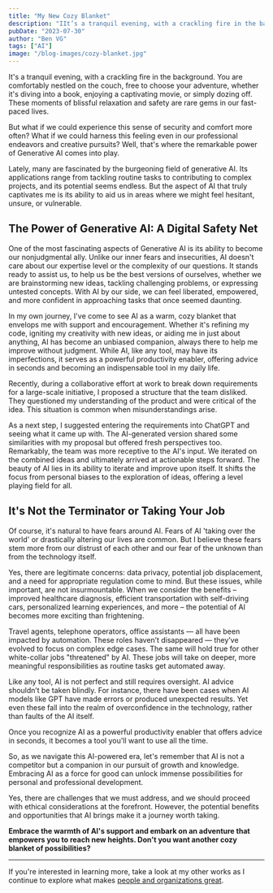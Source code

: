 ```yaml
---
title: "My New Cozy Blanket"
description: "IIt’s a tranquil evening, with a crackling fire in the background.  You are comfortably nestled on the couch, free to choose your adventure, whether it’s diving into a book, enjoying a captivating movie, or simply dozing off. These moments of blissful relaxation and safety are rare gems in our fast-paced lives. But what if we..."
pubDate: "2023-07-30"
author: "Ben VG"
tags: ["AI"]
image: "/blog-images/cozy-blanket.jpg"
---
```


It's a tranquil evening, with a crackling fire in the background. You are comfortably nestled on the couch, free to choose your adventure, whether it's diving into a book, enjoying a captivating movie, or simply dozing off. These moments of blissful relaxation and safety are rare gems in our fast-paced lives.

But what if we could experience this sense of security and comfort more often? What if we could harness this feeling even in our professional endeavors and creative pursuits? Well, that's where the remarkable power of Generative AI comes into play.

Lately, many are fascinated by the burgeoning field of generative AI. Its applications range from tackling routine tasks to contributing to complex projects, and its potential seems endless. But the aspect of AI that truly captivates me is its ability to aid us in areas where we might feel hesitant, unsure, or vulnerable.

## The Power of Generative AI: A Digital Safety Net

One of the most fascinating aspects of Generative AI is its ability to become our nonjudgmental ally. Unlike our inner fears and insecurities, AI doesn't care about our expertise level or the complexity of our questions. It stands ready to assist us, to help us be the best versions of ourselves, whether we are brainstorming new ideas, tackling challenging problems, or expressing untested concepts. With AI by our side, we can feel liberated, empowered, and more confident in approaching tasks that once seemed daunting.

In my own journey, I've come to see AI as a warm, cozy blanket that envelops me with support and encouragement. Whether it's refining my code, igniting my creativity with new ideas, or aiding me in just about anything, AI has become an unbiased companion, always there to help me improve without judgment. While AI, like any tool, may have its imperfections, it serves as a powerful productivity enabler, offering advice in seconds and becoming an indispensable tool in my daily life.

Recently, during a collaborative effort at work to break down requirements for a large-scale initiative, I proposed a structure that the team disliked. They questioned my understanding of the product and were critical of the idea. This situation is common when misunderstandings arise.

As a next step, I suggested entering the requirements into ChatGPT and seeing what it came up with. The AI-generated version shared some similarities with my proposal but offered fresh perspectives too. Remarkably, the team was more receptive to the AI's input. We iterated on the combined ideas and ultimately arrived at actionable steps forward. The beauty of AI lies in its ability to iterate and improve upon itself. It shifts the focus from personal biases to the exploration of ideas, offering a level playing field for all.

## It's Not the Terminator or Taking Your Job

Of course, it's natural to have fears around AI. Fears of AI 'taking over the world' or drastically altering our lives are common. But I believe these fears stem more from our distrust of each other and our fear of the unknown than from the technology itself.

Yes, there are legitimate concerns: data privacy, potential job displacement, and a need for appropriate regulation come to mind. But these issues, while important, are not insurmountable. When we consider the benefits – improved healthcare diagnosis, efficient transportation with self-driving cars, personalized learning experiences, and more – the potential of AI becomes more exciting than frightening.

Travel agents, telephone operators, office assistants — all have been impacted by automation. These roles haven’t disappeared — they’ve evolved to focus on complex edge cases. The same will hold true for other white-collar jobs "threatened" by AI. These jobs will take on deeper, more meaningful responsibilities as routine tasks get automated away.

Like any tool, AI is not perfect and still requires oversight. AI advice shouldn’t be taken blindly. For instance, there have been cases when AI models like GPT have made errors or produced unexpected results. Yet even these fall into the realm of overconfidence in the technology, rather than faults of the AI itself.

Once you recognize AI as a powerful productivity enabler that offers advice in seconds, it becomes a tool you'll want to use all the time.

So, as we navigate this AI-powered era, let's remember that AI is not a competitor but a companion in our pursuit of growth and knowledge. Embracing AI as a force for good can unlock immense possibilities for personal and professional development.

Yes, there are challenges that we must address, and we should proceed with ethical considerations at the forefront. However, the potential benefits and opportunities that AI brings make it a journey worth taking.

**Embrace the warmth of AI's support and embark on an adventure that empowers you to reach new heights. Don't you want another cozy blanket of possibilities?**

---

If you're interested in learning more, take a look at my other works as I continue to explore what makes [people and organizations great](/blog/we-all-want-to-be-explorers-and-dreamers/).

